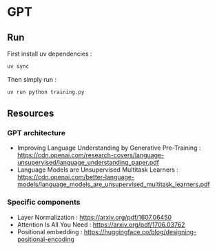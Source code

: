 # GPT

## Run

First install uv dependencies :
```bash
uv sync
```

Then simply run :

```bash
uv run python training.py
```

## Resources

### GPT architecture

- Improving Language Understanding by Generative Pre-Training : https://cdn.openai.com/research-covers/language-unsupervised/language_understanding_paper.pdf
- Language Models are Unsupervised Multitask Learners : https://cdn.openai.com/better-language-models/language_models_are_unsupervised_multitask_learners.pdf

### Specific components

- Layer Normalization : https://arxiv.org/pdf/1607.06450
- Attention Is All You Need : https://arxiv.org/pdf/1706.03762
- Positional embedding : https://huggingface.co/blog/designing-positional-encoding
